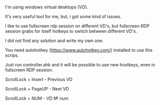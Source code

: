 I'm using windows virtual desktops (VD).

It's very useful tool for me, but, i got some kind of issues.

I like to use fullscreen rdp session on different VD's, but fullscreen RDP session grabs for itself hotkeys to switch between different VD's.

I did not find any solution and write my own one.

You need autohotkey (https://www.autohotkey.com/) installed to use this scrips.

Just run controller.ahk and it will be possible to use new hostkeys, even in fullscreen RDP session:

ScrollLock + Insert - Previous VD

ScrollLock + PageUP - Next VD

ScrollLock + NUM - VD № num

